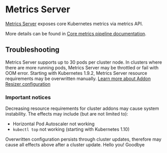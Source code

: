# Metrics Server

[Metrics Server](https://github.com/kubernetes-incubator/metrics-server) exposes
core Kubernetes metrics via metrics API.

More details can be found in [Core metrics pipeline documentation](https://kubernetes.io/docs/tasks/debug-application-cluster/resource-metrics-pipeline/).

## Troubleshooting

Metrics Server supports up to 30 pods per cluster node. In clusters where there are more running pods, Metrics Server may be throttled or fail with OOM error. Starting with Kubernetes 1.9.2, Metrics Server resource requirements may be overwritten manually. [Learn more about Addon Resizer configuration](https://github.com/kubernetes/autoscaler/tree/master/addon-resizer#addon-resizer-configuration)

### Important notices

Decreasing resource requirements for cluster addons may cause system instability. The effects may include (but are not limited to):
  - Horizontal Pod Autoscaler not working
  - `kubectl top` not working (starting with Kubernetes 1.10)

Overwritten configuration persists through cluster updates, therefore may cause all effects above after a cluster update.
Hello you!
Goodbye
